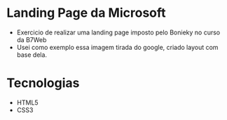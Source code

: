 # Landing Page da Microsoft
- Exercicio de realizar uma landing page imposto pelo Bonieky no curso da B7Web
- Usei como exemplo essa imagem tirada do google, criado layout com base dela.
# Tecnologias
- HTML5
- CSS3